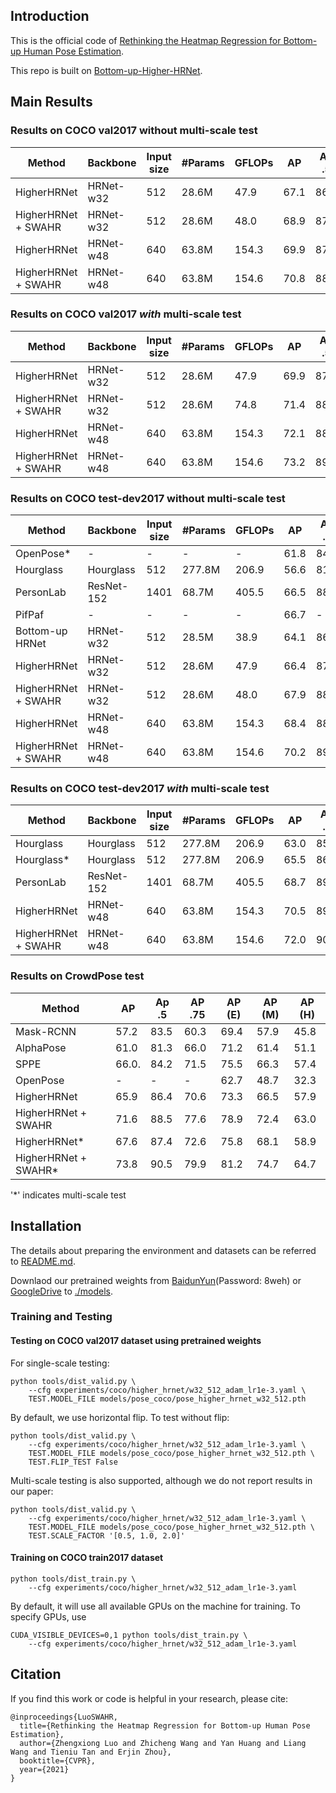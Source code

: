## Introduction
This is the official code of [Rethinking the Heatmap Regression for Bottom-up Human Pose Estimation](https://arxiv.org/abs/2012.15175).

This repo is built on [Bottom-up-Higher-HRNet](https://github.com/HRNet/HigherHRNet-Human-Pose-Estimation.git).

## Main Results
### Results on COCO val2017 without multi-scale test
| Method             | Backbone | Input size | #Params | GFLOPs |    AP | Ap .5 | AP .75 | AP (M) | AP (L) |
|--------------------|----------|------------|---------|--------|-------|-------|--------|--------|--------| 
| HigherHRNet        | HRNet-w32  | 512      |  28.6M  | 47.9   | 67.1  | 86.2  |  73.0  |  61.5  |  76.1  | 
| HigherHRNet + SWAHR| HRNet-w32  | 512      |  28.6M  | 48.0   | 68.9  | 87.8  |  74.9  |  63.0  |  77.4  | 
| HigherHRNet        | HRNet-w48  | 640      |  63.8M  | 154.3  | 69.9  | 87.2  |  76.1  |  65.4  |  76.4  |
| HigherHRNet + SWAHR| HRNet-w48  | 640      |  63.8M  | 154.6  | 70.8  | 88.5  |  76.8  |  66.3  |  77.4  |


### Results on COCO val2017 *with* multi-scale test
| Method             | Backbone | Input size | #Params | GFLOPs |    AP | Ap .5 | AP .75 | AP (M) | AP (L) |
|--------------------|----------|------------|---------|--------|-------|-------|--------|--------|--------| 
| HigherHRNet        | HRNet-w32  | 512      |  28.6M  | 47.9   | 69.9  | 87.1  |  76.0  |  65.3  |  77.0  | 
| HigherHRNet + SWAHR| HRNet-w32  | 512      |  28.6M  | 74.8   | 71.4  | 88.9  |  77.8  |  66.3  |  78.9  | 
| HigherHRNet        | HRNet-w48  | 640      |  63.8M  | 154.3  | 72.1  | 88.4  |  78.2  |  67.8  |  78.3  |
| HigherHRNet + SWAHR| HRNet-w48  | 640      |  63.8M  | 154.6  | 73.2  | 89.8  |  79.1  |  69.1  |  79.3  |

### Results on COCO test-dev2017 without multi-scale test
| Method             | Backbone | Input size | #Params | GFLOPs |    AP | Ap .5 | AP .75 | AP (M) | AP (L) |
|--------------------|----------|------------|---------|--------|-------|-------|--------|--------|--------|
| OpenPose\*         |    -     | -          |   -     |  -     | 61.8  | 84.9  |  67.5  |  57.1  |  68.2  | 
| Hourglass          | Hourglass  | 512      | 277.8M  | 206.9  | 56.6  | 81.8  |  61.8  |  49.8  |  67.0  | 
| PersonLab          | ResNet-152  | 1401    |  68.7M  | 405.5  | 66.5  | 88.0  |  72.6  |  62.4  |  72.3  |
| PifPaf             |    -     | -          |   -     |  -     | 66.7  | -     |  -     |  62.4  |  72.9  | 
| Bottom-up HRNet    | HRNet-w32  | 512      |  28.5M  | 38.9   | 64.1  | 86.3  |  70.4  |  57.4  |  73.9  | 
| HigherHRNet        | HRNet-w32  | 512      |  28.6M  | 47.9   | 66.4  | 87.5  |  72.8  |  61.2  |  74.2  |
| HigherHRNet + SWAHR| HRNet-w32  | 512      |  28.6M  | 48.0   | 67.9  | 88.9  |  74.5  |  62.4  |  75.5  |  
| HigherHRNet        | HRNet-w48  | 640      |  63.8M  | 154.3  | 68.4  | 88.2  |  75.1  |  64.4  |  74.2  |
| HigherHRNet + SWAHR| HRNet-w48  | 640      |  63.8M  | 154.6  | 70.2  | 89.9  |  76.9  |  65.2  |  77.0  |

### Results on COCO test-dev2017 *with* multi-scale test
| Method             | Backbone | Input size | #Params | GFLOPs |    AP | Ap .5 | AP .75 | AP (M) | AP (L) |
|--------------------|----------|------------|---------|--------|-------|-------|--------|--------|--------|
| Hourglass          | Hourglass  | 512      | 277.8M  | 206.9  | 63.0  | 85.7  |  68.9  |  58.0  |  70.4  | 
| Hourglass\*        | Hourglass  | 512      | 277.8M  | 206.9  | 65.5  | 86.8  |  72.3  |  60.6  |  72.6  | 
| PersonLab          | ResNet-152  | 1401    |  68.7M  | 405.5  | 68.7  | 89.0  |  75.4  |  64.1  |  75.5  | 
| HigherHRNet        | HRNet-w48  | 640      |  63.8M  | 154.3  | 70.5  | 89.3  |  77.2  |  66.6  |  75.8  |
| HigherHRNet + SWAHR| HRNet-w48  | 640      |  63.8M  | 154.6  | 72.0  | 90.7  |  78.8  |  67.8  |  77.7  |

### Results on CrowdPose test
| Method             |    AP | Ap .5 | AP .75 | AP (E) | AP (M) | AP (H) |
|--------------------|-------|-------|--------|--------|--------|--------|
| Mask-RCNN          | 57.2  | 83.5  | 60.3   | 69.4   | 57.9   | 45.8   |
| AlphaPose          | 61.0  | 81.3  | 66.0   | 71.2   | 61.4   | 51.1   |
| SPPE               | 66.0. | 84.2 | 71.5 | 75.5 | 66.3 | 57.4 |
| OpenPose           | - | - | - | 62.7 | 48.7 | 32.3 |
| HigherHRNet        | 65.9  | 86.4  | 70.6   | 73.3   | 66.5   | 57.9   |
| HigherHRNet + SWAHR| 71.6  | 88.5  | 77.6   | 78.9   | 72.4   | 63.0   |
| HigherHRNet*        | 67.6  | 87.4  | 72.6   | 75.8   | 68.1   | 58.9   |
| HigherHRNet + SWAHR*| 73.8  | 90.5  | 79.9   | 81.2   | 74.7   | 64.7   |

'*' indicates multi-scale test

## Installation

The details about preparing the environment and datasets can be referred to [README.md](https://github.com/HRNet/HigherHRNet-Human-Pose-Estimation/blob/master/README.md).

Downlaod our pretrained weights from [BaidunYun](https://pan.baidu.com/s/1aifAVwUbfAvRN4ZxrItZxQ)(Password: 8weh) or [GoogleDrive](!https://drive.google.com/drive/folders/13FFvwK7bDZLD4H_toueopbLhJqFjimlu?usp=sharing) to [./models](!./models).

### Training and Testing

#### Testing on COCO val2017 dataset using pretrained weights

For single-scale testing:

```
python tools/dist_valid.py \
    --cfg experiments/coco/higher_hrnet/w32_512_adam_lr1e-3.yaml \
    TEST.MODEL_FILE models/pose_coco/pose_higher_hrnet_w32_512.pth
```

By default, we use horizontal flip. To test without flip:

```
python tools/dist_valid.py \
    --cfg experiments/coco/higher_hrnet/w32_512_adam_lr1e-3.yaml \
    TEST.MODEL_FILE models/pose_coco/pose_higher_hrnet_w32_512.pth \
    TEST.FLIP_TEST False
```

Multi-scale testing is also supported, although we do not report results in our paper:

```
python tools/dist_valid.py \
    --cfg experiments/coco/higher_hrnet/w32_512_adam_lr1e-3.yaml \
    TEST.MODEL_FILE models/pose_coco/pose_higher_hrnet_w32_512.pth \
    TEST.SCALE_FACTOR '[0.5, 1.0, 2.0]'
```


#### Training on COCO train2017 dataset

```
python tools/dist_train.py \
    --cfg experiments/coco/higher_hrnet/w32_512_adam_lr1e-3.yaml 
```

By default, it will use all available GPUs on the machine for training. To specify GPUs, use

```
CUDA_VISIBLE_DEVICES=0,1 python tools/dist_train.py \
    --cfg experiments/coco/higher_hrnet/w32_512_adam_lr1e-3.yaml 
```

## Citation
If you find this work or code is helpful in your research, please cite:
````
@inproceedings{LuoSWAHR,
  title={Rethinking the Heatmap Regression for Bottom-up Human Pose Estimation},
  author={Zhengxiong Luo and Zhicheng Wang and Yan Huang and Liang Wang and Tieniu Tan and Erjin Zhou},
  booktitle={CVPR},
  year={2021}
}
````

